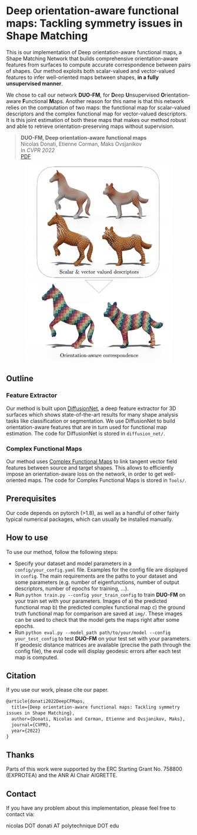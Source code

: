 # Deep orientation-aware functional maps: Tackling symmetry issues in Shape Matching
<!-- # DUO-FM: Unsupervised Orientation-Aware Learning for Non-rigid Shape Matching -->

This is our implementation of Deep orientation-aware functional maps, 
a Shape Matching Network that builds comprehensive orientation-aware features from surfaces
to compute accurate correspondence between pairs of shapes.
Our method exploits both scalar-valued and vector-valued features to infer well-oriented maps between shapes,
**in a fully unsupervised manner**.

We chose to call our network **DUO-FM**, for **D**eep **U**nsupervised **O**rientation-aware **F**unctional **M**aps.
Another reason for this name is that this network relies on the computation of two maps: the functional map
for scalar-valued descriptors and the complex functional map for vector-valued descriptors. It is this joint estimation
of both these maps that makes our method robust and able to retrieve orientation-preserving maps without supervision.

> **DUO-FM, Deep orientation-aware functional maps**<br/>
> Nicolas Donati, Etienne Corman, Maks Ovsjanikov<br/>
> In *CVPR 2022*<br/>
> [PDF](https://arxiv.org/abs/2204.13453.pdf)<br/>
<!--
> [Video](https://www.youtube.com/watch?v=U6wtw6W4x3I),
> [Project page](http://igl.ethz.ch/projects/instant-meshes/)
-->

<p align="center">
<img src="images/TEASER.png" width="400">
</p>

## Outline

### Feature Extractor 

Our method is built upon [DiffusionNet](https://github.com/nmwsharp/diffusion-net), a deep feature extractor
for 3D surfaces which shows state-of-the-art results for many shape analysis tasks like classification or segmentation.
We use DiffusionNet to build orientation-aware features that are in turn used for functional map estimation.
The code for DiffusionNet is stored in `diffusion_net/`.

### Complex Functional Maps

Our method uses [Complex Functional Maps](https://github.com/nicolasdonati/QMaps) to link tangent vector field features
between source and target shapes. This allows to efficiently impose an orientation-aware loss on the network,
in order to get well-oriented maps.
The code for Complex Functional Maps is stored in `Tools/`.

## Prerequisites

Our code depends on pytorch (>1.8), as well as a handful of other fairly typical numerical packages,
which can usually be installed manually.

## How to use
To use our method, follow the following steps:

- Specify your dataset and model parameters in a `config/your_config.yaml` file. Examples for the config file are
displayed in `config`. The main requirements are the paths to your dataset and some parameters (e.g. number of 
eigenfunctions, number of output descriptors, number of epochs for training, ...).
- Run `python train.py --config your_train_config` to train **DUO-FM** on your train set with your parameters.
Images of a) the predicted functional map b) the predicted complex functional map c) the ground truth functional 
map for comparison are saved at `img/`. These images can be used to check that the model gets the maps right
after some epochs.
- Run `python eval.py --model_path path/to/your/model --config your_test_config` to test **DUO-FM** on your test set
with your parameters. If geodesic distance matrices are available (precise the path through the config file),
the eval code will display geodesic errors after each test map is computed.

## Citation
If you use our work, please cite our paper.
```
@article{donati2022DeepCFMaps,
  title={Deep orientation-aware functional maps: Tackling symmetry issues in Shape Matching},
  author={Donati, Nicolas and Corman, Etienne and Ovsjanikov, Maks},
  journal={CVPR},
  year={2022}
}
```

## Thanks
Parts of this work were supported by the ERC Starting Grant No. 758800 (EXPROTEA) and the ANR AI Chair AIGRETTE.

## Contact
If you have any problem about this implementation, please feel free to contact via:

nicolas DOT donati AT polytechnique DOT edu